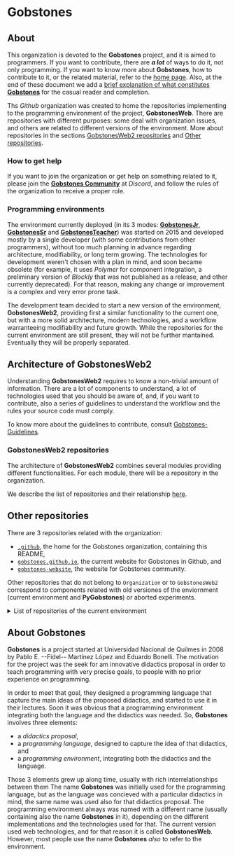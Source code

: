 # **Gobstones**

## **About**
This organization is devoted to the **Gobstones** project, and it is aimed to programmers. 
If you want to contribute, there are _**a lot**_ of ways to do it, not only programming.
If you want to know more about **Gobstones**, how to contribute to it, or the related material, refer to the [home page](http://gobstones.org).
Also, at the end of these document we add a [brief explanation of what constitutes **Gobstones**](#about-gobstones) for the casual reader and completion.

Ths _Github_ organization was created to home the repositories implementing to the programming environment of the project, **GobstonesWeb**.
There are repositories with different purposes: some deal with organization issues, and others are related to different versions of the environment.
More about repositories in the sections [GobstonesWeb2 repositories](#gobstonesweb2-repositories) and [Other repositories](#other-repositories).

### How to get help
If you want to join the organization or get help on something related to it, please join the [**Gobstones Community**](https://bit.ly/ComunidadGobstones) at _Discord_, and follow the rules of the organization to receive a proper role.

### Programming environments
The environment currently deployed (in its 3 modes: [**GobstonesJr**](https://gobstones.github.io/gobstones-jr/), [**GobstonesSr**](https://gobstones.github.io/gobstones-sr/) and [**GobstonesTeacher**](https://gobstones.github.io/gobstones-teacher/)) was started on 2015 and developed mostly by a single developer (with some contributions from other programmers), without too much planning in advance regarding architecture, modifiability, or long term growing. The technologies for development weren't chosen with a plan in mind, and soon became obsolete (for example, it uses _Polymer_ for component integration, a preliminary version of _Blockly_ that was not published as a release, and other currently deprecated). For that reason, making any change or improvement is a complex and very error prone task.

The development team decided to start a new version of the environment, **GobstonesWeb2**, providing first a similar functionality to the current one, but with a more solid architecture, modern technologies, and a workflow warranteeing modifiability and future growth.
While the repositories for the current environment are still present, they will not be further mantained. 
Eventually they will be properly separated.

## **Architecture of GobstonesWeb2**
Understanding **GobstonesWeb2** requires to know a non-trivial amount of information.
There are a lot of components to understand, a lot of technologies used that you should be aware of, and, if you want to contribute, also a series of guidelines to understand the workflow and the rules your source code must comply.

To know more about the guidelines to contribute, consult [Gobstones-Guidelines](https://github.com/gobstones/gobstones-guidelines).

### **GobstonesWeb2 repositories**
The architecture of **GobstonesWeb2** combines several modules providing different functionalities.
For each module, there will be a repository in the organization.

We describe the list of repositories and their relationship [here](https://github.com/gobstones/.github/blob/new-readme/gobstonesweb2-architecture.md).


## **Other repositories**
There are 3 repositories related with the organization:
* [`.github`](https://github.com/gobstones/.github), the home for the Gobstones organization, containing this README,
* [`gobstones.github.io`](https://github.com/gobstones/gobstones.github.io), the current website for Gobstones in Github, and
* [`gobstones-website`](https://github.com/gobstones/gobstones-website), the website for Gobstones community.

Other repositories that do not belong to `Organization` or to `GobstonesWeb2` correspond to components related with old versiones of the enviornment (current environment and **PyGobstones**) or aborted experiments.

<details>
<summary>List of repositories of the current environment</summary>
<p>

* [`ace-builds`](http://github.com/gobstones/ace-builds), packaged version of Ace code editor, 
* [`course-creator`](http://github.com/gobstones/course-creator), a tool to create courses for GobstonesWeb, 
* [`editor-beta` ](http://github.com/gobstones/editor-beta), an editor to process Gobstones dinamically, 
* [`gobstones-activity-server`](http://github.com/gobstones/gobstones-activity-server), a buffer for activities from Github to GobstonesWeb,
* [`gobstones-cli`](http://github.com/gobstones/gobstones-cli), the CLI for gobstones-intepreter, 
* [`gobstones-code-runner`](http://github.com/gobstones/gobstones-code-runner), a tool to run Gobstones programs, 
* [`gobstones-issues`](http://github.com/gobstones/gobstones-issues), a storage to register users issues from GobstonesWeb, 
* [`gobstones-interpreter`](http://github.com/gobstones/gobstones-interpreter), the compiler for Gobstones language (wrongly named), 
* [`gobstones-jr`](http://github.com/gobstones/gobstones-jr), the GobstonesJr IDE, 
* [`gobstones-jr-staging`](http://github.com/gobstones/gobstones-jr-staging), alpha testing for new releases of GobstonesJr, 
* [`gobstones-minimal-server`](https://github.com/gobstones/gobstones/gobstones-minimal-server), a buffer between activities in Github and GobstonesWeb,
* [`gobstones-sr`](https://github.com/gobstones/gobstones-sr), the GobstonesSr IDE, 
* [`gobstones-sr-staging`](https://github.com/gobstones/gobstones-sr-staging), alpha testing for new releases of GobstonesSr, 
* [`gobstones-teacher`](https://github.com/gobstones/gobstones-teacher), the GobstonesTeacher IDE, 
* [`gobstones-teacher-staging`](https://github.com/gobstones/gobstones-teacher-staging), alpha testing for new releases of GobstonesTeacher, 
* [`gobstones-web`](https://github.com/gobstones/gobstones-web), the Gobstones Web IDE, 
* [`gobstones-web-desktop`](https://github.com/gobstones/gobstones-web-desktop), desktop version of GobstonesWeb, 
* [`gobstones-web-staging`](https://github.com/gobstones/gobstones-web-staging), alpha testing for new releases of GobstonesWeb, 
* [`gobstones-web-01-01-2018`](https://github.com/gobstones/gobstones-web-01-01-2018), snapshot of GobstonesWeb at 01-01-2018, 
* [`gs-board`](https://github.com/gobstones/gs-board), the Gobstones board for GobstonesWeb, 
* [`gs-board-render-test`](https://github.com/gobstones/gs-board-render-test), testing for Gobstones board render, 
* [`gs-element-blockly`](https://github.com/gobstones/gs-element-blockly), the Blockly element for GobstonesWeb, 
* [`gs-element-starter`](https://github.com/gobstones/gs-element-starter), starter template for a Gobstones Web polymer element, 
* [`gs-weblang-core`](https://github.com/gobstones/gs-weblang-core), (DEPRECATED) use gobstones-interpreter, 
* [`keymaster`](https://github.com/gobstones/keymaster), a simple micro-library for defining and dispatching keyboard shortcuts with no dependencies.
</p>
</details>

## **About Gobstones**
**Gobstones** is a project started at Universidad Nacional de Quilmes in 2008 by Pablo E. --Fidel-- Martínez López and Eduardo Bonelli. 
The motivation for the project was the seek for am innovative didactics proposal in order to teach programming with very precise goals, to people with no prior experience on programming.

In order to meet that goal, they designed a programming language that capture the main ideas of the proposed didactics, and started to use it in their lectures.
Soon it was obvious that a programming environment integrating both the language and the didactics was needed.
So, **Gobstones** involves three elements:
* a _didactics proposal_,
* a _programming language_, designed to capture the idea of that didactics, and 
* a _programming environment_, integrating both the didactics and the language.

Those 3 elements grew up along time, usually with rich interrelationships between them
The name **Gobstones** was initially used for the programming language, but as the language was concieved with a particular didactics in mind, the same name was used also for that didactics proposal.
The programming environment always was named with a different name (usually containing also the name **Gobstones** in it), depending on the different implementations and the technologies used for that.
The current version used web technologies, and for that reason it is called **GobstonesWeb**. 
However, most people use the name **Gobstones** _also_ to refer to the environment.
